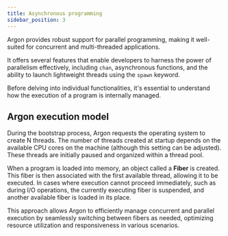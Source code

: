 ```yaml
---
title: Asynchronous programming
sidebar_position: 3
---
```


Argon provides robust support for parallel programming, making it well-suited for concurrent and multi-threaded applications. 

It offers several features that enable developers to harness the power of parallelism effectively, including `chan`, asynchronous functions, and the ability to launch lightweight threads using the `spawn` keyword.

Before delving into individual functionalities, it's essential to understand how the execution of a program is internally managed.

## Argon execution model
During the bootstrap process, Argon requests the operating system to create N threads. The number of threads created at startup depends on the available CPU cores on the machine (although this setting can be adjusted). 
These threads are initially paused and organized within a thread pool.

When a program is loaded into memory, an object called a **Fiber** is created. This fiber is then associated with the first available thread, allowing it to be executed. In cases where execution cannot proceed immediately, such as during I/O operations, the currently executing fiber is suspended, and another available fiber is loaded in its place.

This approach allows Argon to efficiently manage concurrent and parallel execution by seamlessly switching between fibers as needed, optimizing resource utilization and responsiveness in various scenarios.
